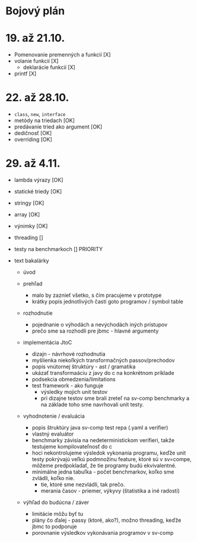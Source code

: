 # Bojový plán

# 19. až 21.10.
- Pomenovanie premenných a funkcií [X]
- volanie funkcií [X]
    - deklarácie funkcií [X]
- printf [X]

# 22. až 28.10.
- `class`, `new`, `interface`
- metódy na triedach [OK]
- predávanie tried ako argument [OK]
- dedičnosť [OK]
- overriding [OK]

# 29. až 4.11.
- lambda výrazy [OK]
- statické triedy [OK]
- stringy [OK]
- array [OK]
- výnimky [OK] 
- threading []
- testy na benchmarkoch [] PRIORITY

- text bakalárky
    - úvod
    - prehľad
        - malo by zaznieť všetko, s čím pracujeme v prototype
        - krátky popis jednotlivých častí goto programov / symbol table

    - rozhodnutie
        - pojednanie o výhodách a nevýchodách iných prístupov
        - prečo sme sa rozhodli pre jbmc - hlavné argumenty

    - implementácia JtoC
        - dizajn - návrhové rozhodnutia
        - myšlienka niekoľkých transformačných passov/prechodov
        - popis vnútornej štruktúry - ast / gramatika
        - ukázať transformaáciu z javy do c na konkrétnom príklade
        - podsekcia obmedzenia/limitations
        - test framework - ako funguje
            - výsledky mojich unit testov
            - pri dizajne testov sme brali zreteľ na sv-comp benchmarky a na základe toho sme navrhovali unit testy.

    - vyhodnotenie / evaluácia
        - popis štruktúry java sv-comp test repa (.yaml a verifier)
        - vlastný evaluátor
        - benchmarky závisia na nedeterministickom verifieri, takže testujeme kompilovateľnosť do c
        - hoci nekontrolujeme výsledok vykonania programu, keďže unit testy pokrývajú veľkú podmnožinu feature, ktoré sú v sv=compe, môžeme predpokladať, že tie programy budú ekvivalentné.
        - minimálne jedna tabuľka - počet benchmarkov, koľko sme zvládli, koľko nie.
            - tie, ktoré sme nezvládli, tak prečo.
            - merania časov - priemer, výkyvy (štatistika a iné radosti)

    - výhľad do budúcna / záver
        - limitácie môžu byť tu
        - plány čo ďalej - passy (ktoré, ako?), možno threading, keďže jbmc to podporuje
        - porovnanie výsledkov vykonávania programov v sv-comp


